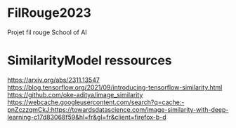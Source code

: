 # FilRouge2023
Projet fil rouge School of AI

# SimilarityModel ressources
https://arxiv.org/abs/2311.13547
https://blog.tensorflow.org/2021/09/introducing-tensorflow-similarity.html
https://github.com/oke-aditya/image_similarity
https://webcache.googleusercontent.com/search?q=cache:-pnZczzqmCkJ:https://towardsdatascience.com/image-similarity-with-deep-learning-c17d83068f59&hl=fr&gl=fr&client=firefox-b-d